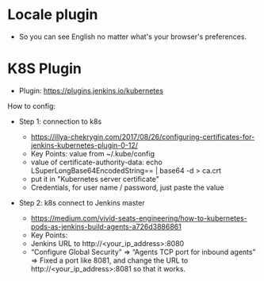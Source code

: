 
# Locale plugin
* So you can see English no matter what's your browser's preferences.

# K8S Plugin

* Plugin: https://plugins.jenkins.io/kubernetes

How to config:

* Step 1: connection to k8s
  * https://illya-chekrygin.com/2017/08/26/configuring-certificates-for-jenkins-kubernetes-plugin-0-12/
  * Key Points: value from ~/.kube/config
  * value of certificate-authority-data: echo LSuperLongBase64EncodedString== | base64 -d > ca.crt
  * put it in "Kubernetes server certificate"
  * Credentials, for user name / password, just paste the value

* Step 2: k8s connect to Jenkins master
  * https://medium.com/vivid-seats-engineering/how-to-kubernetes-pods-as-jenkins-build-agents-a726d3886861
  * Key Points:
  * Jenkins URL to http://<your_ip_address>:8080
  * “Configure Global Security” => “Agents TCP port for inbound agents” => Fixed a port like 8081, and change the URL to http://<your_ip_address>:8081 so that it works.
